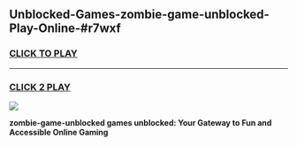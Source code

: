 
## Unblocked-Games-zombie-game-unblocked-Play-Online-#r7wxf
<h3>
<a href="https://premium.freeplayer.one?title=zombie-game-unblocked&ref=27F">CLICK TO PLAY</a></h3>
<hr>

<h3>
<a href="https://premium.freeplayer.one?title=zombie-game-unblocked&ref=27F">CLICK 2 PLAY</a>
  
</h3>

<a href="https://premium.freeplayer.one?title=zombie-game-unblocked&ref=27F"><img src="https://clearcache.store/games.png"></a>


**zombie-game-unblocked games unblocked: Your Gateway to Fun and Accessible Online Gaming**
